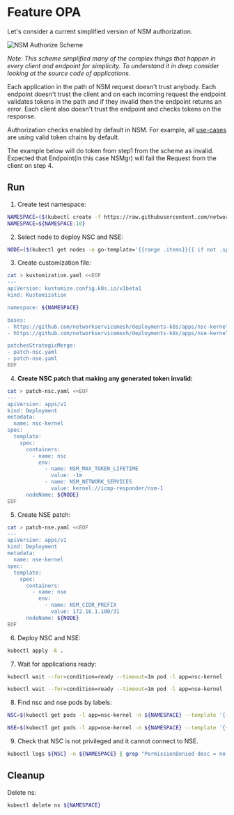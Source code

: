 # Feature OPA

Let's consider a current simplified version of NSM authorization.

![NSM Authorize Scheme](./scheme.png "NSM Authorize Scheme")

*Note: This scheme simplified many of the complex things that happen in every client and endpoint for simplicity. To understand it in deep consider looking at the source code of applications.*

Each application in the path of NSM request doesn't trust anybody. Each endpoint doesn't trust the client and on each incoming request the endpoint validates tokens in the path and if they invalid then the endpoint returns an error.
Each client also doesn't trust the endpoint and checks tokens on the response.

Authorization checks enabled by default in NSM. 
For example, all [use-cases](../../use-cases) are using valid token chains by default. 

The example below will do token from step1 from the scheme as invalid.
Expected that Endpoint(in this case NSMgr) will fail the Request from the client on step 4.

## Run

1. Create test namespace:
```bash
NAMESPACE=($(kubectl create -f https://raw.githubusercontent.com/networkservicemesh/deployments-k8s/55cd8ea8d3b3292b4cb4988bc81a07109f607975/examples/features/namespace.yaml)[0])
NAMESPACE=${NAMESPACE:10}
```

2. Select node to deploy NSC and NSE:
```bash
NODE=($(kubectl get nodes -o go-template='{{range .items}}{{ if not .spec.taints  }}{{index .metadata.labels "kubernetes.io/hostname"}} {{end}}{{end}}')[0])
```

3. Create customization file:
```bash
cat > kustomization.yaml <<EOF
---
apiVersion: kustomize.config.k8s.io/v1beta1
kind: Kustomization

namespace: ${NAMESPACE}

bases:
- https://github.com/networkservicemesh/deployments-k8s/apps/nsc-kernel?ref=55cd8ea8d3b3292b4cb4988bc81a07109f607975
- https://github.com/networkservicemesh/deployments-k8s/apps/nse-kernel?ref=55cd8ea8d3b3292b4cb4988bc81a07109f607975

patchesStrategicMerge:
- patch-nsc.yaml
- patch-nse.yaml
EOF
```

4. **Create NSC patch that making any generated token invalid:**
```bash
cat > patch-nsc.yaml <<EOF
---
apiVersion: apps/v1
kind: Deployment
metadata:
  name: nsc-kernel
spec:
  template:
    spec:
      containers:
        - name: nsc
          env:
            - name: NSM_MAX_TOKEN_LIFETIME
              value: -1m
            - name: NSM_NETWORK_SERVICES
              value: kernel://icmp-responder/nsm-1
      nodeName: ${NODE}
EOF
```

5. Create NSE patch:
```bash
cat > patch-nse.yaml <<EOF
---
apiVersion: apps/v1
kind: Deployment
metadata:
  name: nse-kernel
spec:
  template:
    spec:
      containers:
        - name: nse
          env:
            - name: NSM_CIDR_PREFIX
              value: 172.16.1.100/31
      nodeName: ${NODE}
EOF
```

6. Deploy NSC and NSE:
```bash
kubectl apply -k .
```

7. Wait for applications ready:
```bash
kubectl wait --for=condition=ready --timeout=1m pod -l app=nsc-kernel -n ${NAMESPACE}
```
```bash
kubectl wait --for=condition=ready --timeout=1m pod -l app=nse-kernel -n ${NAMESPACE}
```

8. Find nsc and nse pods by labels:
```bash
NSC=$(kubectl get pods -l app=nsc-kernel -n ${NAMESPACE} --template '{{range .items}}{{.metadata.name}}{{"\n"}}{{end}}')
```
```bash
NSE=$(kubectl get pods -l app=nse-kernel -n ${NAMESPACE} --template '{{range .items}}{{.metadata.name}}{{"\n"}}{{end}}')
```

9. Check that NSC is not privileged and it cannot connect to NSE.

```bash
kubectl logs ${NSC} -n ${NAMESPACE} | grep "PermissionDenied desc = no sufficient privileges"
```

## Cleanup

Delete ns:
```bash
kubectl delete ns ${NAMESPACE}
```
